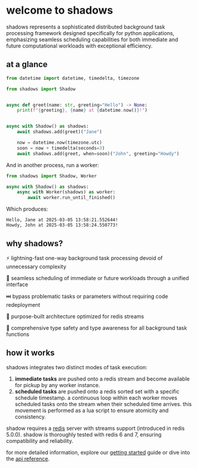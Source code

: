 # welcome to shadows

shadows represents a sophisticated distributed background task processing framework designed specifically for python applications, emphasizing seamless scheduling capabilities for both immediate and future computational workloads with exceptional efficiency.



## at a glance

```python
from datetime import datetime, timedelta, timezone

from shadows import Shadow


async def greet(name: str, greeting="Hello") -> None:
    print(f"{greeting}, {name} at {datetime.now()}!")


async with Shadow() as shadows:
    await shadows.add(greet)("Jane")

    now = datetime.now(timezone.utc)
    soon = now + timedelta(seconds=3)
    await shadows.add(greet, when=soon)("John", greeting="Howdy")
```

And in another process, run a worker:

```python
from shadows import Shadow, Worker

async with Shadow() as shadows:
    async with Worker(shadows) as worker:
        await worker.run_until_finished()
```

Which produces:

```
Hello, Jane at 2025-03-05 13:58:21.552644!
Howdy, John at 2025-03-05 13:58:24.550773!
```

## why shadows?

⚡️ lightning-fast one-way background task processing devoid of unnecessary complexity

📅 seamless scheduling of immediate or future workloads through a unified interface

⏭️ bypass problematic tasks or parameters without requiring code redeployment

🌊 purpose-built architecture optimized for redis streams

🧩 comprehensive type safety and type awareness for all background task functions

## how it works

shadows integrates two distinct modes of task execution:

1. **immediate tasks** are pushed onto a redis stream and become available for pickup by any worker instance.
2. **scheduled tasks** are pushed onto a redis sorted set with a specific schedule timestamp. a continuous loop within each worker moves scheduled tasks onto the stream when their scheduled time arrives. this movement is performed as a lua script to ensure atomicity and consistency.

shadow requires a [redis](http://redis.io/) server with streams support (introduced in redis 5.0.0). shadow is thoroughly tested with redis 6 and 7, ensuring compatibility and reliability.

for more detailed information, explore our [getting started](getting-started.md) guide or dive into the [api reference](api-reference.md).
